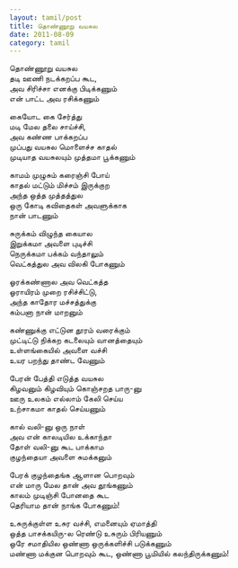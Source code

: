 ```yaml
---
layout: tamil/post
title: தொண்ணூறு வயசுல
date: 2011-08-09
category: tamil
---
```


தொண்ணூறு வயசுல <br/>
தடி ஊணி நடக்கறப்ப கூட, <br/>
அவ சிரிச்சா எனக்கு பிடிக்கணும் <br/>
என் பாட்ட அவ ரசிக்கணும்

கையோட கை சேர்த்து <br/>
மடி மேல தலை சாய்ச்சி, <br/>
அவ கண்ண பாக்கறப்ப <br/>
முப்பது வயசுல மொளைச்ச காதல் <br/>
முடியாத வயசுலயும் முத்தமா பூக்கணும்

காமம் முழுசும் கரைஞ்சி போய் <br/>
காதல் மட்டும் மிச்சம் இருக்குற <br/>
அந்த ஒத்த முத்தத்துல <br/>
ஒரு கோடி கவிதைகள் அவளுக்காக <br/>
நான் பாடணும்

சுருக்கம் விழுந்த கையால <br/>
இறுக்கமா அவளை புடிச்சி <br/>
நெருக்கமா பக்கம் வந்தாலும் <br/>
வெட்கத்துல அவ விலகி போகணும்

ஓரக்கண்ணால அவ வெட்கத்த <br/>
ஓராயிரம் முறை ரசிச்சிட்டு, <br/>
அந்த காதோர மச்சத்துக்கு <br/>
கம்பனா நான் மாறனும்

கண்ணுக்கு எட்டுன தூரம் வரைக்கும் <br/>
முட்டிட்டு நிக்கற கடலையும் வானத்தையும் <br/>
உள்ளங்கையில் அவளை வச்சி <br/>
உயர பறந்து தாண்ட வேணும்

பேரன் பேத்தி எடுத்த வயசுல <br/>
கிழவனும் கிழவியும் கொஞ்சறத பாரு-னு <br/>
ஊரு உலகம் எல்லாம் கேலி செய்ய <br/>
உற்சாகமா காதல் செய்யணும்

கால் வலி-னு ஒரு நாள் <br/>
அவ என் காலடியில உக்காந்தா <br/>
தோள் வலி-னு கூட பாக்காம <br/>
குழந்தையா அவளை சுமக்கனும்

பேரக் குழந்தைங்க ஆளான பொறவும் <br/>
என் மாரு மேல தான் அவ தூங்கணும் <br/>
காலம் முடிஞ்சி போனதை கூட <br/>
தெரியாம தான் நாங்க போகணும்!

உசுருக்குள்ள உசுர வச்சி, எமனையும் ஏமாத்தி <br/>
ஒத்த பாசக்கயிரு-ல ரெண்டு உசுரும் பிரியணும் <br/>
ஒரே சமாதியில ஒண்ணா ஒருக்களிச்சி படுக்கணும் <br/>
மண்ணா மக்குன பொறவும் கூட, ஒண்ணா பூமியில் கலந்திருக்கணும்!
